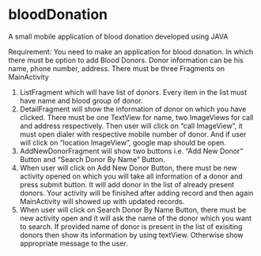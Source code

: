 # bloodDonation
A small mobile application of blood donation developed using JAVA

Requirement: You need to make an application for blood donation. In which there must be option to
add Blood Donors. Donor information can be his name, phone number, address. There must be three
Fragments on MainActivity
1. ListFragment which will have list of donors. Every item in the list must have name and blood
group of donor.
2. DetailFragment will show the information of donor on which you have clicked. There must
be one TextView for name, two ImageViews for call and address respectively. Then user will
click on “call ImageView”, it must open dialer with respective mobile number of donor. And
if user will click on “location ImageView”, google map should be open.
3. AddNewDonorFragment will show two buttons i.e. “Add New Donor” Button and “Search
Donor By Name” Button.
4. When user will click on Add New Donor Button, there must be new activity opened on
which you will take all information of a donor and press submit button. It will add donor in
the list of already present donors. Your activity will be finished after adding record and then
again MainActivity will showed up with updated records.
5. When user will click on Search Donor By Name Button, there must be new activity open and
it will ask the name of the donor which you want to search. If provided name of donor is
present in the list of exisiting donors then show its information by using textView. Otherwise
show appropriate message to the user.
